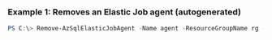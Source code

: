 ### Example 1: Removes an Elastic Job agent (autogenerated)
```powershell
PS C:\> Remove-AzSqlElasticJobAgent -Name agent -ResourceGroupName rg -ServerName elasticjobserver
```

